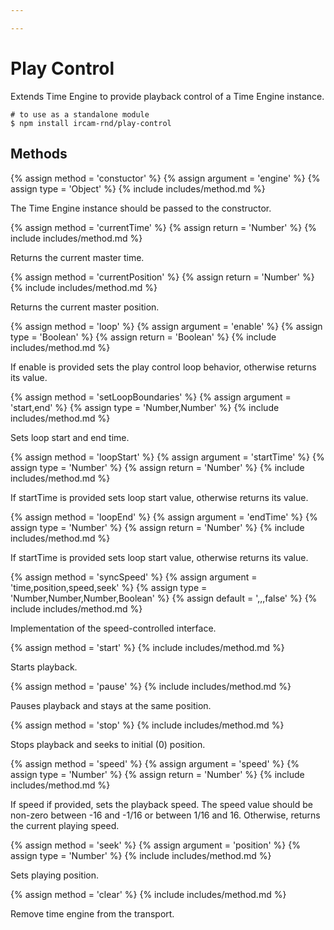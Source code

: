 ```yaml
---

---   
```


# Play Control

Extends Time Engine to provide playback control of a Time Engine instance.

~~~
# to use as a standalone module
$ npm install ircam-rnd/play-control
~~~

## Methods

{% assign method = 'constuctor' %}
{% assign argument = 'engine' %}
{% assign type = 'Object' %}
{% include includes/method.md %}

The Time Engine instance should be passed to the constructor.

{% assign method = 'currentTime' %}
{% assign return = 'Number' %}
{% include includes/method.md %}

Returns the current master time.

{% assign method = 'currentPosition' %}
{% assign return = 'Number' %}
{% include includes/method.md %}

Returns the current master position.

{% assign method = 'loop' %}
{% assign argument = 'enable' %}
{% assign type = 'Boolean' %}
{% assign return = 'Boolean' %}
{% include includes/method.md %}

If enable is provided sets the play control loop behavior, otherwise returns its value.

{% assign method = 'setLoopBoundaries' %}
{% assign argument = 'start,end' %}
{% assign type = 'Number,Number' %}
{% include includes/method.md %}

Sets loop start and end time.

{% assign method = 'loopStart' %}
{% assign argument = 'startTime' %}
{% assign type = 'Number' %}
{% assign return = 'Number' %}
{% include includes/method.md %}

If startTime is provided sets loop start value, otherwise returns its value.

{% assign method = 'loopEnd' %}
{% assign argument = 'endTime' %}
{% assign type = 'Number' %}
{% assign return = 'Number' %}
{% include includes/method.md %}

If startTime is provided sets loop start value, otherwise returns its value.

{% assign method = 'syncSpeed' %}
{% assign argument = 'time,position,speed,seek' %}
{% assign type = 'Number,Number,Number,Boolean' %}
{% assign default = ',,,false' %}
{% include includes/method.md %}

Implementation of the speed-controlled interface.

{% assign method = 'start' %}
{% include includes/method.md %}

Starts playback.

{% assign method = 'pause' %}
{% include includes/method.md %}

Pauses playback and stays at the same position.

{% assign method = 'stop' %}
{% include includes/method.md %}

Stops playback and seeks to initial (0) position.

{% assign method = 'speed' %}
{% assign argument = 'speed' %}
{% assign type = 'Number' %}
{% assign return = 'Number' %}
{% include includes/method.md %}

If speed if provided, sets the playback speed. The speed value should be non-zero 
between -16 and -1/16 or between 1/16 and 16.
Otherwise, returns the current playing speed.

{% assign method = 'seek' %}
{% assign argument = 'position' %}
{% assign type = 'Number' %}
{% include includes/method.md %}

Sets playing position.


{% assign method = 'clear' %}
{% include includes/method.md %}

 Remove time engine from the transport.